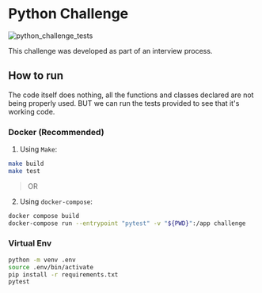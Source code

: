 # Python Challenge
![python_challenge_tests](https://github.com/HernanG234/challenge_python/actions/workflows/test.yml/badge.svg)

This challenge was developed as part of an interview process.

## How to run

The code itself does nothing, all the functions and classes declared are not being properly used.
BUT we can run the tests provided to see that it's working code.

### Docker (Recommended)

1. Using `Make`:
```bash
make build
make test
```

> OR

2. Using `docker-compose`:
```bash
docker compose build
docker-compose run --entrypoint "pytest" -v "${PWD}":/app challenge
```

### Virtual Env
```bash
python -m venv .env
source .env/bin/activate
pip install -r requirements.txt
pytest
```
